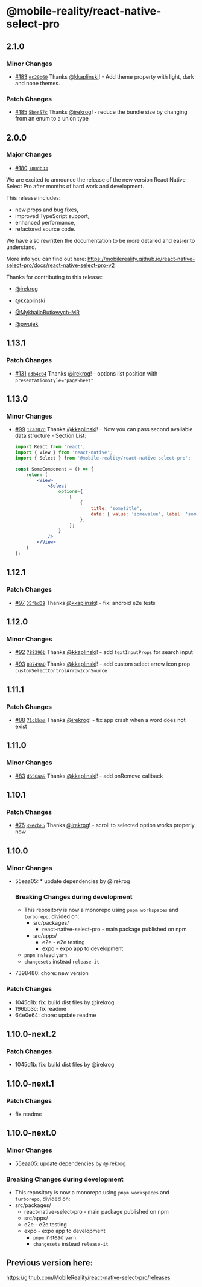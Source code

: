 # @mobile-reality/react-native-select-pro

## 2.1.0

### Minor Changes

-   [#183](https://github.com/MobileReality/react-native-select-pro/pull/183) [`ec20b60`](https://github.com/MobileReality/react-native-select-pro/commit/ec20b60c3a5c0358a9ad3c06a92925882c5572da) Thanks [@kkaplinski](https://github.com/kkaplinski)! - Add theme property with light, dark and none themes.

### Patch Changes

-   [#185](https://github.com/MobileReality/react-native-select-pro/pull/185) [`5bee57c`](https://github.com/MobileReality/react-native-select-pro/commit/5bee57cf8acf7378ffc2ddc0a62d0d0c58faee70) Thanks [@irekrog](https://github.com/irekrog)! - reduce the bundle size by changing from an enum to a union type

## 2.0.0

### Major Changes

-   [#180](https://github.com/MobileReality/react-native-select-pro/pull/180) [`780db33`](https://github.com/MobileReality/react-native-select-pro/commit/780db33a4f7912f6a52205c7efac0819a5101e89)

We are excited to announce the release of the new version React Native Select Pro after months of hard work and development.

This release includes:

-   new props and bug fixes,
-   improved TypeScript support,
-   enhanced performance,
-   refactored source code.

We have also rewritten the documentation to be more detailed and easier to understand.

More info you can find out here: https://mobilereality.github.io/react-native-select-pro/docs/react-native-select-pro-v2

Thanks for contributing to this release:

-   [@irekrog](https://github.com/irekrog)

-   [@kkaplinski](https://github.com/kkaplinski)

-   [@MykhailoButkevych-MR](https://github.com/MykhailoButkevych-MR)

-   [@pwujek](https://github.com/pwujek7)

## 1.13.1

### Patch Changes

-   [#131](https://github.com/MobileReality/react-native-select-pro/pull/131) [`e3b4c04`](https://github.com/MobileReality/react-native-select-pro/commit/e3b4c04499b87c788504758021a0b3250a8b5c50) Thanks [@irekrog](https://github.com/irekrog)! - options list position with `presentationStyle="pageSheet"`

## 1.13.0

### Minor Changes

-   [#99](https://github.com/MobileReality/react-native-select-pro/pull/99) [`1ca307d`](https://github.com/MobileReality/react-native-select-pro/commit/1ca307d49e865df5103d42bcc6ce6e214574b899) Thanks [@kkaplinski](https://github.com/kkaplinski)! - Now you can pass second available data structure - Section List:

    ```jsx
    import React from 'react';
    import { View } from 'react-native';
    import { Select } from '@mobile-reality/react-native-select-pro';

    const SomeComponent = () => {
        return (
            <View>
                <Select
                    options={
                        [
                            {
                                title: 'sometitle',
                                data: { value: 'somevalue', label: 'somelabel' },
                            },
                        ];
                    }
                />
            </View>
        )
    };
    ```

## 1.12.1

### Patch Changes

-   [#97](https://github.com/MobileReality/react-native-select-pro/pull/97) [`35fbd39`](https://github.com/MobileReality/react-native-select-pro/commit/35fbd391e2679b1159b6a01923ccb293a46bdc3c) Thanks [@kkaplinski](https://github.com/kkaplinski)! - fix: android e2e tests

## 1.12.0

### Minor Changes

-   [#92](https://github.com/MobileReality/react-native-select-pro/pull/92) [`788396b`](https://github.com/MobileReality/react-native-select-pro/commit/788396bea04b61b005168c0774e83d6264527122) Thanks [@kkaplinski](https://github.com/kkaplinski)! - add `textInputProps` for search input

*   [#93](https://github.com/MobileReality/react-native-select-pro/pull/93) [`08749a0`](https://github.com/MobileReality/react-native-select-pro/commit/08749a0de51ff397e9aac87f76436215deef6a8e) Thanks [@kkaplinski](https://github.com/kkaplinski)! - add custom select arrow icon prop `customSelectControlArrowIconSource`

## 1.11.1

### Patch Changes

-   [#88](https://github.com/MobileReality/react-native-select-pro/pull/88) [`71cbbaa`](https://github.com/MobileReality/react-native-select-pro/commit/71cbbaa1408ae3dd13aed0e586308f31c8fbf90d) Thanks [@irekrog](https://github.com/irekrog)! - fix app crash when a word does not exist

## 1.11.0

### Minor Changes

-   [#83](https://github.com/MobileReality/react-native-select-pro/pull/83) [`d656aa9`](https://github.com/MobileReality/react-native-select-pro/commit/d656aa986da11f95d31dbb0a727c71f9fcb2f3ec) Thanks [@kkaplinski](https://github.com/kkaplinski)! - add onRemove callback

## 1.10.1

### Patch Changes

-   [#76](https://github.com/MobileReality/react-native-select-pro/pull/76) [`89ecb85`](https://github.com/MobileReality/react-native-select-pro/commit/89ecb85b6d39b09ebf5e64facd4937e189789083) Thanks [@irekrog](https://github.com/irekrog)! - scroll to selected option works properly now

## 1.10.0

### Minor Changes

-   55eaa05: \* update dependencies by @irekrog

    ### Breaking Changes during development

    -   This repository is now a monorepo using `pnpm workspaces` and `turborepo`, divided on:
        -   src/packages/
            -   react-native-select-pro - main package published on npm
        -   src/apps/
            -   e2e - e2e testing
            -   expo - expo app to development
    -   `pnpm` instead `yarn`
    -   `changesets` instead `release-it`

-   7398480: chore: new version

### Patch Changes

-   1045d1b: fix: build dist files by @irekrog
-   196bb3c: fix readme
-   64e0e64: chore: update readme

## 1.10.0-next.2

### Patch Changes

-   1045d1b: fix: build dist files by @irekrog

## 1.10.0-next.1

### Patch Changes

-   fix readme

## 1.10.0-next.0

### Minor Changes

-   55eaa05: update dependencies by @irekrog

### Breaking Changes during development

-   This repository is now a monorepo using `pnpm workspaces` and `turborepo`, divided on:
-   src/packages/
    -   react-native-select-pro - main package published on npm
    -   src/apps/
    -   e2e - e2e testing
    -   expo - expo app to development
        -   `pnpm` instead `yarn`
        -   `changesets` instead `release-it`

## Previous version here:

https://github.com/MobileReality/react-native-select-pro/releases
